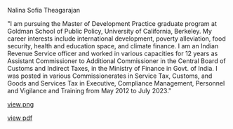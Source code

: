 Nalina Sofia Theagarajan


"I am pursuing the Master of Development Practice graduate program at Goldman School of Public Policy, University of California, Berkeley. My career interests include international development, poverty alleviation, food security, health and education space, and climate finance.
I am an Indian Revenue Service officer and worked in various capacities for 12 years as Assistant Commissioner to Additional Commissioner in the Central Board of Customs and Indirect Taxes, in the Ministry of Finance in Govt. of India.  I was posted in various Commissionerates in Service Tax, Customs, and Goods and Services Tax in Executive, Compliance Management, Personnel and Vigilance and Training from May 2012 to July 2023."

[view png](./image_Nalina_Sofia_Theagarajan.png)

[view pdf](./Responsible_Consumption_and_Production.pdf)


